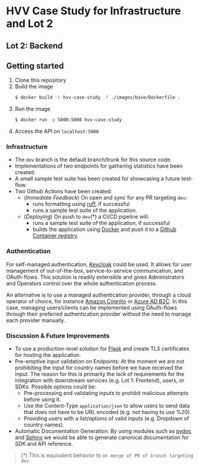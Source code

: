 # HVV Case Study for Infrastructure and Lot 2
## Lot 2: Backend

## Getting started
1. Clone this repository
2. Build the image
    ```bash
    $ docker build -t hvv-case-study -f ./images/base/Dockerfile .
    ```
3. Run the image
    ```bash
    $ docker run -p 5000:5000 hvv-case-study
    ```
4. Access the API on `localhost:5000`

### Infrastructure

* The `dev` branch is the default branch/trunk for this source code.
* Implementations of two endpoints for gathering statistics have been created.
* A small sample test suite has been created for showcasing a future test-flow.
* Two Github Actions have been created:
  * (*Immediate Feedback*) On open and sync for any PR targeting `dev`:
    * runs formatting using [ruff](https://docs.astral.sh/ruff/), if successful
    * runs a sample test suite of the application.
  * (*Deploying*) On push to `dev`(*) a CI/CD pipeline will:
    * runs a sample test suite of the application, if successful
    * builds the application using [Docker](https://www.docker.com) and push it to a [Github Container registry](https://github.com/kineo-ai/hvv-case-study/pkgs/container/hvv-case-study).

### Authentication
For self-managed authentication, [Keycloak](https://github.com/keycloak/keycloak) could be used. It allows for user management of out-of-the-box, service-to-service communication, and OAuth-flows. This solution is readily extensible and gives Administrators and Operators control over the whole authentication process.

An alternative is to use a managed authentication provider, through a cloud operator of choice, for instance [Amazon Cognito](https://aws.amazon.com/cognito/) or [Azure AD B2C](https://azure.microsoft.com/en-us/products/active-directory-b2c/). In this case, managing users/clients can be implemented using OAuth-flows through their preferred authentication provider without the need to manage each provider manually.

### Discussion & Future Improvements

* To use a production-level solution for [Flask](https://flask.palletsprojects.com/en/3.0.x/deploying/) and create TLS certificates for hosting the application.
* Pre-emptive input validation on Endpoints: At the moment we are not prohibiting the input for country names before we have received the input. The reason for this is primarily the lack of requirements for the integration with downstream services (e.g. Lot 1: Frontend), users, or SDKs. Possible options could be:
  * Pre-processing and validating inputs to prohibit malicious attempts before using it.
  * Use the Content-Type `application/json` to allow users to send data that does not have to be URL encoded (e.g. not having to use %20).
  * Providing users with a list/options of valid inputs (e.g. Dropdown of country names).
* Automatic Documentation Generation: By using modules such as [pydoc](https://docs.python.org/3/library/pydoc.html) and [Sphinx](https://github.com/sphinx-doc/sphinx) we would be able to generate canonical documentation for SDK and API reference.

> (*) This is equivalent behavior to `on merge of PR of branch targeting dev`
